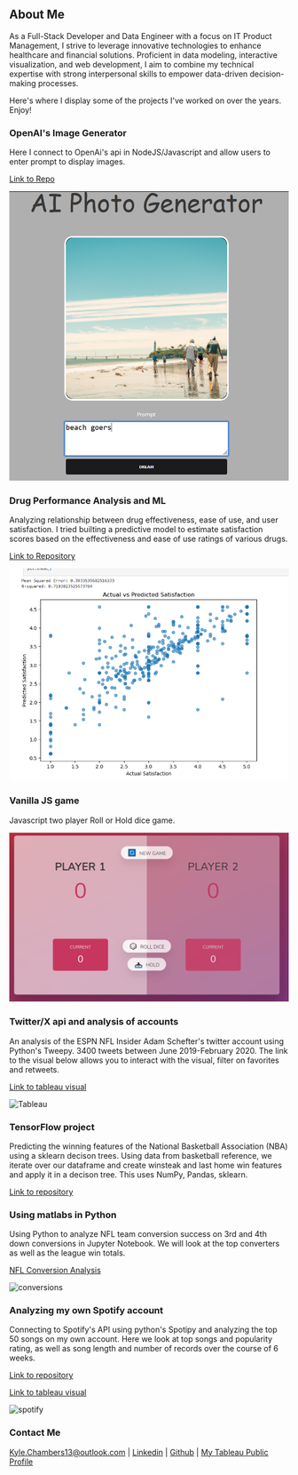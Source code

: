 ## About Me
As a Full-Stack Developer and Data Engineer with a focus on IT Product Management, I strive to leverage innovative technologies to enhance healthcare and financial solutions. Proficient in data modeling, interactive visualization, and web development, I aim to combine my technical expertise with strong interpersonal skills to empower data-driven decision-making processes.

Here's where I display some of the projects I've worked on over the years. Enjoy!

### OpenAI's Image Generator
Here I connect to OpenAi's api in NodeJS/Javascript and allow users to enter prompt to display images.

[Link to Repo](https://github.com/KyleMChambers/gpt_image_search)

![Open AI example](./assets/css/example-image.png)


### Drug Performance Analysis and ML
Analyzing relationship between drug effectiveness, ease of use, and user satisfaction. I tried builting a predictive model to estimate satisfaction scores based on the effectiveness and ease of use ratings of various drugs.

[Link to Repository](https://github.com/KyleMChambers/Drug_ML_Engine)

![Drug Performance Image](https://raw.githubusercontent.com/KyleMChambers/Drug_ML_Engine/refs/heads/main/ml_image.png)

### Vanilla JS game
Javascript two player Roll or Hold dice game.

![rollorhold](https://raw.githubusercontent.com/KyleMChambers/RollOrHold/main/rollorhold.PNG)

### Twitter/X api and analysis of accounts
An analysis of the ESPN NFL Insider Adam Schefter's twitter account using Python's Tweepy. 3400 tweets between June 2019-February 2020. The link to the visual below allows you to interact with the visual, filter on favorites and retweets.

[Link to tableau visual](https://public.tableau.com/app/profile/kyle.chambers/viz/AdamSchefterTweets/Dashboard1)

![Tableau](https://user-images.githubusercontent.com/47094499/75715926-3f027280-5c9c-11ea-9133-5c292a5d9a84.png)

### TensorFlow project
Predicting the winning features of the National Basketball Association (NBA) using a sklearn decison trees. Using data from basketball reference, we iterate over our dataframe and create winsteak and last home win features and apply it in a decison tree. This uses NumPy, Pandas, sklearn.

[Link to repository](https://github.com/KyleMChambers/NbaPredict/blob/main/nba_predict.py)

### Using matlabs in Python
Using Python to analyze NFL team conversion success on 3rd and 4th down conversions in Jupyter Notebook. We will look at the top converters as well as the league win totals.

[NFL Conversion Analysis](https://github.com/MyFriendKMC/Conversions/blob/master/NFL_conversions.ipynb)

![conversions](https://user-images.githubusercontent.com/47094499/130855080-bae44f62-659d-445a-9cfb-6d4ddc254dab.png)


### Analyzing my own Spotify account
Connecting to Spotify's API using python's Spotipy and analyzing the top 50 songs on my own account. Here we look at top songs and popularity rating, as well as song length and  number of records over the course of 6 weeks.

[Link to repository](https://github.com/myfriendkmc/spotify) 

[Link to tableau visual](https://public.tableau.com/app/profile/kyle.chambers/viz/MyTopSpotifyArtists/MyTopSpotifyArtists)

![spotify](https://user-images.githubusercontent.com/47094499/130851007-70f50465-9b4e-48f1-b921-1b552e9787eb.png)


### Contact Me
[Kyle.Chambers13@outlook.com](mailto:kyle.chambers13@outlook.com) |
[Linkedin](https://www.linkedin.com/in/kylemchambers/) |
[Github](https://github.com/KyleMChambers) |
[My Tableau Public Profile](https://public.tableau.com/profile/kyle.chambers)


